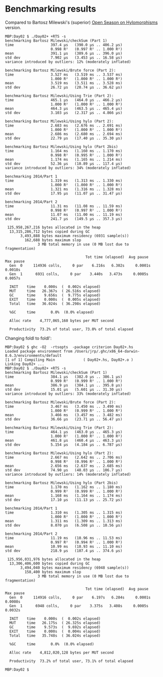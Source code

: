 # Benchmarking results

Compared to Bartosz Milewski's (superior) [Open Season on
Hylomorphisms](https://bartoszmilewski.com/2018/12/20/open-season-on-hylomorphisms/)
version.

    MBP:Day02 $ ./Day02+ +RTS -s
    benchmarking Bartosz Milewski/checkSum (Part 1)
    time                 397.4 μs   (390.0 μs .. 406.2 μs)
                         0.998 R²   (0.997 R² .. 1.000 R²)
    mean                 391.1 μs   (389.6 μs .. 396.0 μs)
    std dev              7.902 μs   (3.453 μs .. 16.58 μs)
    variance introduced by outliers: 12% (moderately inflated)

    benchmarking Bartosz Milewski/Brute force (Part 2):
    time                 3.527 ms   (3.519 ms .. 3.537 ms)
                         1.000 R²   (1.000 R² .. 1.000 R²)
    mean                 3.519 ms   (3.511 ms .. 3.528 ms)
    std dev              26.72 μs   (20.74 μs .. 36.62 μs)

    benchmarking Bartosz Milewski/Using Trie (Part 2):
    time                 465.1 μs   (464.0 μs .. 466.2 μs)
                         1.000 R²   (1.000 R² .. 1.000 R²)
    mean                 464.3 μs   (463.5 μs .. 465.4 μs)
    std dev              3.103 μs   (2.317 μs .. 4.866 μs)

    benchmarking Bartosz Milewski/Using hylo (Part 2):
    time                 2.683 ms   (2.676 ms .. 2.691 ms)
                         1.000 R²   (1.000 R² .. 1.000 R²)
    mean                 2.686 ms   (2.680 ms .. 2.694 ms)
    std dev              22.79 μs   (17.40 μs .. 35.30 μs)

    benchmarking Bartosz Milewski/Using hylo (Part 2bis)
    time                 1.164 ms   (1.160 ms .. 1.170 ms)
                         0.998 R²   (0.995 R² .. 1.000 R²)
    mean                 1.174 ms   (1.165 ms .. 1.214 ms)
    std dev              52.36 μs   (10.89 μs .. 117.4 μs)
    variance introduced by outliers: 34% (moderately inflated)

    benchmarking 2014/Part 1
    time                 1.319 ms   (1.313 ms .. 1.330 ms)
                         1.000 R²   (1.000 R² .. 1.000 R²)
    mean                 1.321 ms   (1.316 ms .. 1.328 ms)
    std dev              17.95 μs   (11.07 μs .. 31.47 μs)

    benchmarking 2014/Part 2
    time                 11.31 ms   (11.08 ms .. 11.59 ms)
                         0.998 R²   (0.997 R² .. 1.000 R²)
    mean                 11.07 ms   (11.00 ms .. 11.19 ms)
    std dev              241.7 μs   (149.5 μs .. 357.3 μs)

     125,958,267,216 bytes allocated in the heap
      13,315,286,712 bytes copied during GC
           3,493,888 bytes maximum residency (6931 sample(s))
             162,688 bytes maximum slop
                   3 MB total memory in use (0 MB lost due to fragmentation)

                                         Tot time (elapsed)  Avg pause  Max pause
      Gen  0     114936 colls,     0 par    6.216s   6.302s     0.0001s    0.0018s
      Gen  1      6931 colls,     0 par    3.440s   3.473s     0.0005s    0.0057s

      INIT    time    0.000s  (  0.002s elapsed)
      MUT     time   26.367s  ( 26.516s elapsed)
      GC      time    9.656s  (  9.775s elapsed)
      EXIT    time    0.000s  (  0.005s elapsed)
      Total   time   36.024s  ( 36.298s elapsed)

      %GC     time       0.0%  (0.0% elapsed)

      Alloc rate    4,777,065,160 bytes per MUT second

      Productivity  73.2% of total user, 73.0% of total elapsed

Changing foldl to foldl':

    MBP:Day02 $ ghc -O2  -rtsopts  -package criterion Day02+.hs
    Loaded package environment from /Users/jrp/.ghc/x86_64-darwin-8.6.3/environments/default
    [1 of 1] Compiling Main             ( Day02+.hs, Day02+.o )
    Linking Day02+ ...
    MBP:Day02 $ ./Day02+ +RTS -s
    benchmarking Bartosz Milewski/checkSum (Part 1)
    time                 384.1 μs   (382.0 μs .. 386.1 μs)
                         0.999 R²   (0.999 R² .. 1.000 R²)
    mean                 386.9 μs   (384.1 μs .. 395.8 μs)
    std dev              15.01 μs   (5.601 μs .. 31.30 μs)
    variance introduced by outliers: 33% (moderately inflated)

    benchmarking Bartosz Milewski/Brute force (Part 2):
    time                 3.467 ms   (3.450 ms .. 3.490 ms)
                         1.000 R²   (0.999 R² .. 1.000 R²)
    mean                 3.466 ms   (3.457 ms .. 3.482 ms)
    std dev              36.66 μs   (23.71 μs .. 56.47 μs)

    benchmarking Bartosz Milewski/Using Trie (Part 2):
    time                 464.1 μs   (463.0 μs .. 465.3 μs)
                         1.000 R²   (1.000 R² .. 1.000 R²)
    mean                 461.8 μs   (460.4 μs .. 463.3 μs)
    std dev              5.154 μs   (4.184 μs .. 6.787 μs)

    benchmarking Bartosz Milewski/Using hylo (Part 2):
    time                 2.667 ms   (2.642 ms .. 2.706 ms)
                         0.998 R²   (0.996 R² .. 1.000 R²)
    mean                 2.656 ms   (2.637 ms .. 2.685 ms)
    std dev              74.90 μs   (48.03 μs .. 106.7 μs)
    variance introduced by outliers: 14% (moderately inflated)

    benchmarking Bartosz Milewski/Using hylo (Part 2bis)
    time                 1.170 ms   (1.162 ms .. 1.180 ms)
                         0.999 R²   (0.999 R² .. 1.000 R²)
    mean                 1.168 ms   (1.164 ms .. 1.174 ms)
    std dev              17.10 μs   (11.13 μs .. 25.72 μs)

    benchmarking 2014/Part 1
    time                 1.310 ms   (1.305 ms .. 1.315 ms)
                         1.000 R²   (1.000 R² .. 1.000 R²)
    mean                 1.311 ms   (1.309 ms .. 1.313 ms)
    std dev              8.070 μs   (6.508 μs .. 10.56 μs)

    benchmarking 2014/Part 2
    time                 11.19 ms   (10.96 ms .. 11.53 ms)
                         0.997 R²   (0.994 R² .. 1.000 R²)
    mean                 10.99 ms   (10.93 ms .. 11.10 ms)
    std dev              218.9 μs   (107.4 μs .. 374.6 μs)

     125,956,031,976 bytes allocated in the heap
      13,306,406,600 bytes copied during GC
           3,494,040 bytes maximum residency (6948 sample(s))
             158,400 bytes maximum slop
                   3 MB total memory in use (0 MB lost due to fragmentation)

                                         Tot time (elapsed)  Avg pause  Max pause
      Gen  0     114916 colls,     0 par    6.197s   6.284s     0.0001s    0.0008s
      Gen  1      6948 colls,     0 par    3.375s   3.408s     0.0005s    0.0032s

      INIT    time    0.000s  (  0.002s elapsed)
      MUT     time   26.175s  ( 26.325s elapsed)
      GC      time    9.573s  (  9.692s elapsed)
      EXIT    time    0.000s  (  0.004s elapsed)
      Total   time   35.748s  ( 36.024s elapsed)

      %GC     time       0.0%  (0.0% elapsed)

      Alloc rate    4,812,020,128 bytes per MUT second

      Productivity  73.2% of total user, 73.1% of total elapsed

    MBP:Day02 $

